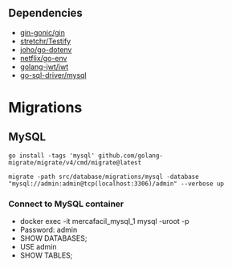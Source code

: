 ## Dependencies

- [gin-gonic/gin](https://github.com/gin-gonic/gin)
- [stretchr/Testify](https://github.com/stretchr/testify)
- [joho/go-dotenv](https://github.com/joho/godotenv)
- [netflix/go-env](https://github.com/Netflix/go-env)
- [golang-jwt/jwt](https://github.com/golang-jwt/jwt)
- [go-sql-driver/mysql](https://github.com/go-sql-driver/mysql)

# Migrations

## MySQL
`go install -tags 'mysql' github.com/golang-migrate/migrate/v4/cmd/migrate@latest`

`migrate -path src/database/migrations/mysql -database "mysql://admin:admin@tcp(localhost:3306)/admin" --verbose up`

### Connect to MySQL container

- docker exec -it mercafacil_mysql_1 mysql -uroot -p
- Password: admin
- SHOW DATABASES;
- USE admin
- SHOW TABLES;